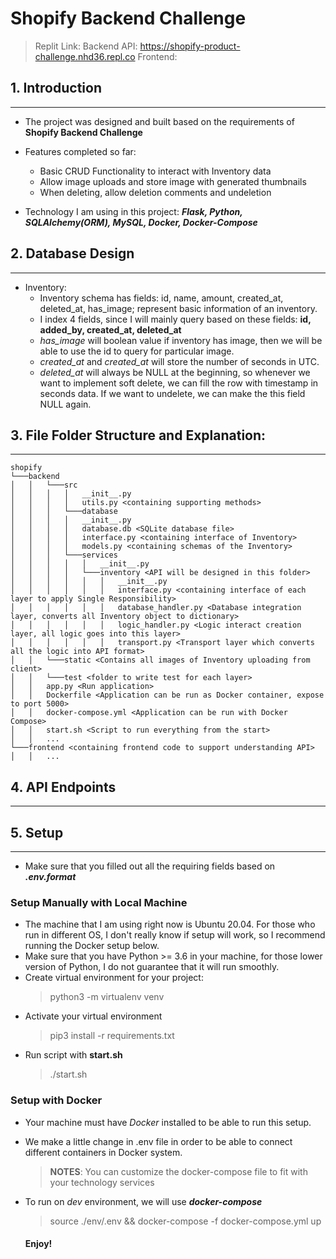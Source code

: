 # Shopify Backend Challenge

> Replit Link: 
>   Backend API: https://shopify-product-challenge.nhd36.repl.co
>   Frontend: 

## 1. Introduction
- --
- The project was designed and built based on the requirements of **Shopify Backend Challenge**
- Features completed so far:
  - Basic CRUD Functionality to interact with Inventory data
  - Allow image uploads and store image with generated thumbnails
  - When deleting, allow deletion comments and undeletion

- Technology I am using in this project: ***Flask, Python, SQLAlchemy(ORM), MySQL, Docker, Docker-Compose***
## 2. Database Design
- --
- Inventory:
    - Inventory schema has fields: id, name, amount, created_at, deleted_at, has_image; represent basic information of an inventory.
    - I index 4 fields, since I will mainly query based on these fields: **id, added_by, created_at, deleted_at**
    - *has_image* will boolean value if inventory has image, then we will be able to use the id to query for particular image.
    - *created_at* and *created_at* will store the number of seconds in UTC. 
    - *deleted_at* will always be NULL at the beginning, so whenever we want to implement soft delete, we can fill the row with timestamp in seconds data. If we want to undelete, we can make the this field NULL again.
    
## 3. File Folder Structure and Explanation:
- --

```
shopify
└───backend
│   │   └───src
│   │   │   │   __init__.py
│   │   │   │   utils.py <containing supporting methods>
│   │   │   └───database
│   │   │   │   __init__.py
│   │   │   │   database.db <SQLite database file>
│   │   │   │   interface.py <containing interface of Inventory>
│   │   │   │   models.py <containing schemas of the Inventory>
│   │   │   └───services
│   │   │   │   │   __init__.py
│   │   │   │   └───inventory <API will be designed in this folder>
│   │   │   │   │   │   __init__.py
│   │   │   │   │   │   interface.py <containing interface of each layer to apply Single Responsibility>
│   │   │   │   │   │   database_handler.py <Database integration layer, converts all Inventory object to dictionary>
│   │   │   │   │   │   logic_handler.py <Logic interact creation layer, all logic goes into this layer>
│   │   │   │   │   │   transport.py <Transport layer which converts all the logic into API format>
│   │   └───static <Contains all images of Inventory uploading from client>
│   │   └───test <folder to write test for each layer>
│   │   app.py <Run application>
│   │   Dockerfile <Application can be run as Docker container, expose to port 5000>
│   │   docker-compose.yml <Application can be run with Docker Compose>
│   │   start.sh <Script to run everything from the start>
│   │   ...
└───frontend <containing frontend code to support understanding API>
│   │   ...
```
    
## 4. API Endpoints
- --



## 5. Setup
- --
- Make sure that you filled out all the requiring fields based on ***.env.format***
### Setup Manually with Local Machine
- The machine that I am using right now is Ubuntu 20.04. For those who run in different OS, I don't really know if setup will work, so I recommend running the Docker setup below.
- Make sure that you have Python >= 3.6 in your machine, for those lower version of Python, I do not guarantee that it will run smoothly.
- Create virtual environment for your project:
  > python3 -m virtualenv venv
- Activate your virtual environment
  > pip3 install -r requirements.txt
- Run script with **start.sh**
  > ./start.sh

### Setup with Docker
- Your machine must have *Docker* installed to be able to run this setup.
- We make a little change in .env file in order to be able to connect different containers in Docker system.
  > **NOTES**: You can customize the docker-compose file to fit with your technology services 
- To run on *dev* environment, we will use ***docker-compose***
  > source ./env/.env && docker-compose -f docker-compose.yml up

  #### Enjoy!
